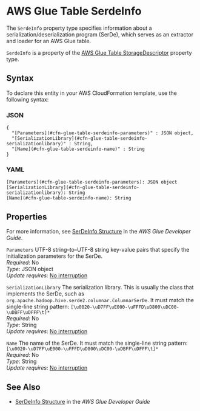 # AWS Glue Table SerdeInfo<a name="aws-properties-glue-table-serdeinfo"></a>

<a name="aws-properties-glue-table-serdeinfo-description"></a>The `SerdeInfo` property type specifies information about a serialization/deserialization program \(SerDe\), which serves as an extractor and loader for an AWS Glue table\.

<a name="aws-properties-glue-table-serdeinfo-inheritance"></a> `SerdeInfo` is a property of the [AWS Glue Table StorageDescriptor](aws-properties-glue-table-storagedescriptor.md) property type\.

## Syntax<a name="aws-properties-glue-table-serdeinfo-syntax"></a>

To declare this entity in your AWS CloudFormation template, use the following syntax:

### JSON<a name="aws-properties-glue-table-serdeinfo-syntax.json"></a>

```
{
  "[Parameters](#cfn-glue-table-serdeinfo-parameters)" : JSON object,
  "[SerializationLibrary](#cfn-glue-table-serdeinfo-serializationlibrary)" : String,
  "[Name](#cfn-glue-table-serdeinfo-name)" : String
}
```

### YAML<a name="aws-properties-glue-table-serdeinfo-syntax.yaml"></a>

```
[Parameters](#cfn-glue-table-serdeinfo-parameters): JSON object
[SerializationLibrary](#cfn-glue-table-serdeinfo-serializationlibrary): String
[Name](#cfn-glue-table-serdeinfo-name): String
```

## Properties<a name="aws-properties-glue-table-serdeinfo-properties"></a>

For more information, see [SerDeInfo Structure](http://docs.aws.amazon.com/glue/latest/dg/aws-glue-api-catalog-tables.html#aws-glue-api-catalog-tables-SerDeInfo) in the *AWS Glue Developer Guide*\.

`Parameters`  <a name="cfn-glue-table-serdeinfo-parameters"></a>
UTF\-8 string–to–UTF\-8 string key\-value pairs that specify the initialization parameters for the SerDe\.  
 *Required*: No  
 *Type*: JSON object  
 *Update requires*: [No interruption](using-cfn-updating-stacks-update-behaviors.md#update-no-interrupt) 

`SerializationLibrary`  <a name="cfn-glue-table-serdeinfo-serializationlibrary"></a>
The serialization library\. This is usually the class that implements the SerDe, such as `org.apache.hadoop.hive.serde2.columnar.ColumnarSerDe`\. It must match the single\-line string pattern: `[\u0020-\uD7FF\uE000-\uFFFD\uD800\uDC00-\uDBFF\uDFFF\t]*`  
 *Required*: No  
 *Type*: String  
 *Update requires*: [No interruption](using-cfn-updating-stacks-update-behaviors.md#update-no-interrupt) 

`Name`  <a name="cfn-glue-table-serdeinfo-name"></a>
The name of the SerDe\. It must match the single\-line string pattern: `[\u0020-\uD7FF\uE000-\uFFFD\uD800\uDC00-\uDBFF\uDFFF\t]*`  
 *Required*: No  
 *Type*: String  
 *Update requires*: [No interruption](using-cfn-updating-stacks-update-behaviors.md#update-no-interrupt) 

## See Also<a name="aws-properties-glue-table-serdeinfo-seealso"></a>

+ [SerDeInfo Structure](http://docs.aws.amazon.com/glue/latest/dg/aws-glue-api-catalog-tables.html#aws-glue-api-catalog-tables-SerDeInfo) in the *AWS Glue Developer Guide*